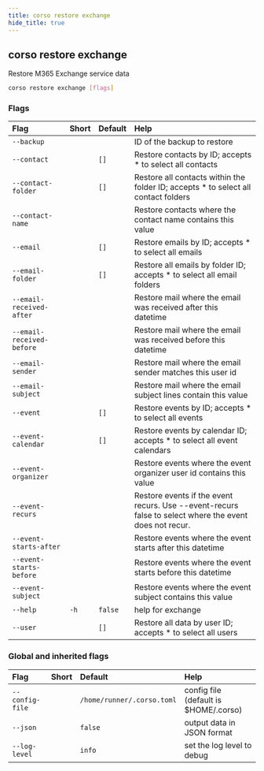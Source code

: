 ```yaml
---
title: corso restore exchange
hide_title: true
---
```

## corso restore exchange

Restore M365 Exchange service data

```bash
corso restore exchange [flags]
```

### Flags

|Flag|Short|Default|Help
|:----|:-----|:-------|:----
|`--backup`|||ID of the backup to restore
|`--contact`||`[]`|Restore contacts by ID; accepts * to select all contacts
|`--contact-folder`||`[]`|Restore all contacts within the folder ID; accepts * to select all contact folders
|`--contact-name`|||Restore contacts where the contact name contains this value
|`--email`||`[]`|Restore emails by ID; accepts * to select all emails
|`--email-folder`||`[]`|Restore all emails by folder ID; accepts * to select all email folders
|`--email-received-after`|||Restore mail where the email was received after this datetime
|`--email-received-before`|||Restore mail where the email was received before this datetime
|`--email-sender`|||Restore mail where the email sender matches this user id
|`--email-subject`|||Restore mail where the email subject lines contain this value
|`--event`||`[]`|Restore events by ID; accepts * to select all events
|`--event-calendar`||`[]`|Restore events by calendar ID; accepts * to select all event calendars
|`--event-organizer`|||Restore events where the event organizer user id contains this value
|`--event-recurs`|||Restore events if the event recurs.  Use --event-recurs false to select where the event does not recur.
|`--event-starts-after`|||Restore events where the event starts after this datetime
|`--event-starts-before`|||Restore events where the event starts before this datetime
|`--event-subject`|||Restore events where the event subject contains this value
|`--help`|`-h`|`false`|help for exchange
|`--user`||`[]`|Restore all data by user ID; accepts * to select all users

### Global and inherited flags

|Flag|Short|Default|Help
|:----|:-----|:-------|:----
|`--config-file`||`/home/runner/.corso.toml`|config file (default is $HOME/.corso)
|`--json`||`false`|output data in JSON format
|`--log-level`||`info`|set the log level to debug|info|warn|error

